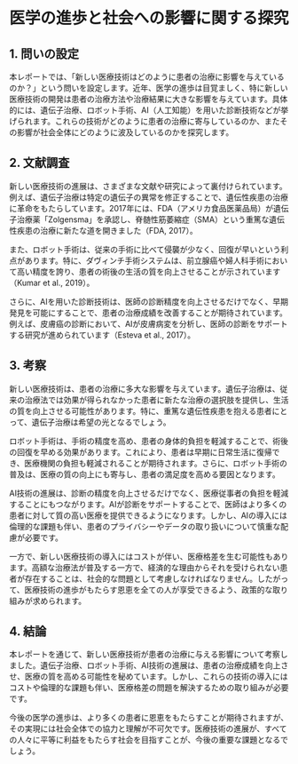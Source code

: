 # 医学の進歩と社会への影響に関する探究

## 1. 問いの設定

本レポートでは、「新しい医療技術はどのように患者の治療に影響を与えているのか？」という問いを設定します。近年、医学の進歩は目覚ましく、特に新しい医療技術の開発は患者の治療方法や治療結果に大きな影響を与えています。具体的には、遺伝子治療、ロボット手術、AI（人工知能）を用いた診断技術などが挙げられます。これらの技術がどのように患者の治療に寄与しているのか、またその影響が社会全体にどのように波及しているのかを探究します。

## 2. 文献調査

新しい医療技術の進展は、さまざまな文献や研究によって裏付けられています。例えば、遺伝子治療は特定の遺伝子の異常を修正することで、遺伝性疾患の治療に革命をもたらしています。2017年には、FDA（アメリカ食品医薬品局）が遺伝子治療薬「Zolgensma」を承認し、脊髄性筋萎縮症（SMA）という重篤な遺伝性疾患の治療に新たな道を開きました（FDA, 2017）。

また、ロボット手術は、従来の手術に比べて侵襲が少なく、回復が早いという利点があります。特に、ダヴィンチ手術システムは、前立腺癌や婦人科手術において高い精度を誇り、患者の術後の生活の質を向上させることが示されています（Kumar et al., 2019）。

さらに、AIを用いた診断技術は、医師の診断精度を向上させるだけでなく、早期発見を可能にすることで、患者の治療成績を改善することが期待されています。例えば、皮膚癌の診断において、AIが皮膚病変を分析し、医師の診断をサポートする研究が進められています（Esteva et al., 2017）。

## 3. 考察

新しい医療技術は、患者の治療に多大な影響を与えています。遺伝子治療は、従来の治療法では効果が得られなかった患者に新たな治療の選択肢を提供し、生活の質を向上させる可能性があります。特に、重篤な遺伝性疾患を抱える患者にとって、遺伝子治療は希望の光となるでしょう。

ロボット手術は、手術の精度を高め、患者の身体的負担を軽減することで、術後の回復を早める効果があります。これにより、患者は早期に日常生活に復帰でき、医療機関の負担も軽減されることが期待されます。さらに、ロボット手術の普及は、医療の質の向上にも寄与し、患者の満足度を高める要因となります。

AI技術の進展は、診断の精度を向上させるだけでなく、医療従事者の負担を軽減することにもつながります。AIが診断をサポートすることで、医師はより多くの患者に対して質の高い医療を提供できるようになります。しかし、AIの導入には倫理的な課題も伴い、患者のプライバシーやデータの取り扱いについて慎重な配慮が必要です。

一方で、新しい医療技術の導入にはコストが伴い、医療格差を生む可能性もあります。高額な治療法が普及する一方で、経済的な理由からそれを受けられない患者が存在することは、社会的な問題として考慮しなければなりません。したがって、医療技術の進歩がもたらす恩恵を全ての人が享受できるよう、政策的な取り組みが求められます。

## 4. 結論

本レポートを通じて、新しい医療技術が患者の治療に与える影響について考察しました。遺伝子治療、ロボット手術、AI技術の進展は、患者の治療成績を向上させ、医療の質を高める可能性を秘めています。しかし、これらの技術の導入にはコストや倫理的な課題も伴い、医療格差の問題を解決するための取り組みが必要です。

今後の医学の進歩は、より多くの患者に恩恵をもたらすことが期待されますが、その実現には社会全体での協力と理解が不可欠です。医療技術の進展が、すべての人々に平等に利益をもたらす社会を目指すことが、今後の重要な課題となるでしょう。